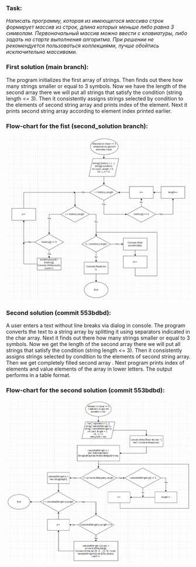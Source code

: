 ### **Task:**
*Написать программу, которая из имеющегося массива строк формирует массив из строк, длина которых меньше либо равна 3 символам. Первоначальный массив можно ввести с клавиатуры, либо задать на старте выполнения алгоритма. При решении не рекомендуется пользоваться коллекциями, лучше обойтись исключительно массивами.*

### **First solution (main branch):**
The program initializes the first array of strings. Then finds out there how many strings smaller or equal to 3 symbols. Now we have the length of the second array there we will put all strings that satisfy the condition (string length <= 3).
Then it consistently assigns strings selected by condition to the elements of second string array and prints index of the element. Next it prints second string array according to element index printed earlier.

### **Flow-chart for the fist (second_solution branch):**
![Flow-chart](flowchart.png "Program flow-chart")

### **Second solution (commit 553bdbd):**
A user enters a text without line breaks via dialog in console. The program converts the text to a string array by splitting it using separators indicated in the char array.
Next it finds out there how many strings smaller or equal to 3 symbols. Now we get the length of the second array there we will put all strings that satisfy the condition (string length <= 3). 
Then it consistently assigns strings selected by condition to the elements of second string array. Then we get completely filled second array . Next program prints index of elements and value elements of the array in lower letters. The output performs in a table format.

### **Flow-chart for the second solution (commit 553bdbd):**
![Flow-chart](flowchart2.png "Program 2 flow-chart")